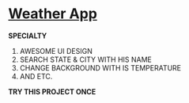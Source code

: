  # [Weather App](https://arshadkhan615.github.io/weather-app/)

**SPECIALTY**

1. AWESOME UI DESIGN 
2. SEARCH STATE & CITY WITH HIS NAME
3. CHANGE BACKGROUND WITH IS TEMPERATURE
4. AND ETC.

**TRY THIS PROJECT ONCE**
